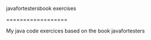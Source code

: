 javafortestersbook exercises 

==================

My java code exercices based on the book javafortesters
